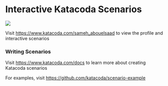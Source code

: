 # Interactive Katacoda Scenarios

[![](http://shields.katacoda.com/katacoda/sameh_abouelsaad/count.svg)](https://www.katacoda.com/sameh_abouelsaad "Get your profile on Katacoda.com")

Visit https://www.katacoda.com/sameh_abouelsaad to view the profile and interactive scenarios

### Writing Scenarios
Visit https://www.katacoda.com/docs to learn more about creating Katacoda scenarios

For examples, visit https://github.com/katacoda/scenario-example
